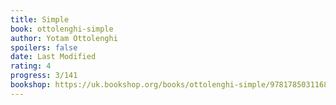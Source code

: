 ```yaml
---
title: Simple
book: ottolenghi-simple
author: Yotam Ottolenghi
spoilers: false
date: Last Modified
rating: 4
progress: 3/141
bookshop: https://uk.bookshop.org/books/ottolenghi-simple/9781785031168?aid=9613
---
```

